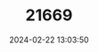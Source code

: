 ---
title: "21669"
category: "Pachyula conorhynchus"
draft: false
date: 2024-02-22 13:03:50
languages:
  English: ["Lorentz Catfish"]
---